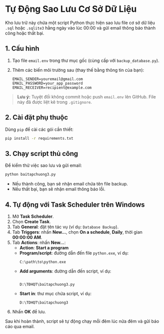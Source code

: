 # Tự Động Sao Lưu Cơ Sở Dữ Liệu

Kho lưu trữ này chứa một script Python thực hiện sao lưu file cơ sở dữ liệu `.sql` hoặc `.sqlite3` hằng ngày vào lúc 00:00 và gửi email thông báo thành công hoặc thất bại.

## 1. Cấu hình

1. Tạo file `email.env` trong thư mục gốc (cùng cấp với `backup_database.py`).
2. Thêm các biến môi trường sau (thay thế bằng thông tin của bạn):

   ```env
   EMAIL_SENDER=youremail@gmail.com
   EMAIL_PASSWORD=your_app_password
   EMAIL_RECEIVER=recipient@example.com
   ```

> **Lưu ý:** Tuyệt đối không commit hoặc push `email.env` lên GitHub. File này đã được liệt kê trong `.gitignore`.

## 2. Cài đặt phụ thuộc

Dùng `pip` để cài các gói cần thiết:

```bash
pip install -r requirements.txt
```

## 3. Chạy script thủ công

Để kiểm thử việc sao lưu và gửi email:

```bash
python baitapchuong3.py
```

- Nếu thành công, bạn sẽ nhận email chứa tên file backup.
- Nếu thất bại, bạn sẽ nhận email thông báo lỗi.

## 4. Tự động với Task Scheduler trên Windows

1. Mở **Task Scheduler**.
2. Chọn **Create Task**.
3. Tab **General**: đặt tên tác vụ (ví dụ: `Database Backup`).
4. Tab **Triggers**: nhấn **New...**, chọn **On a schedule**, **Daily**, thời gian **00:00:00 AM**.
5. Tab **Actions**: nhấn **New...**:
   - **Action**: **Start a program**
   - **Program/script**: đường dẫn đến file `python.exe`, ví dụ:
     ```
     C:\path\to\python.exe
     ```
   - **Add arguments**: đường dẫn đến script, ví dụ:
     ```
   
     D:\TĐHQT\baitapchuong3.py
     ```
   - **Start in**: thư mục chứa script, ví dụ:
     ```
     D:\TDHQT\baitapchuong3
     ```
6. Nhấn **OK** để lưu.

Sau khi hoàn thành, script sẽ tự động chạy mỗi đêm lúc nửa đêm và gửi báo cáo qua email.
